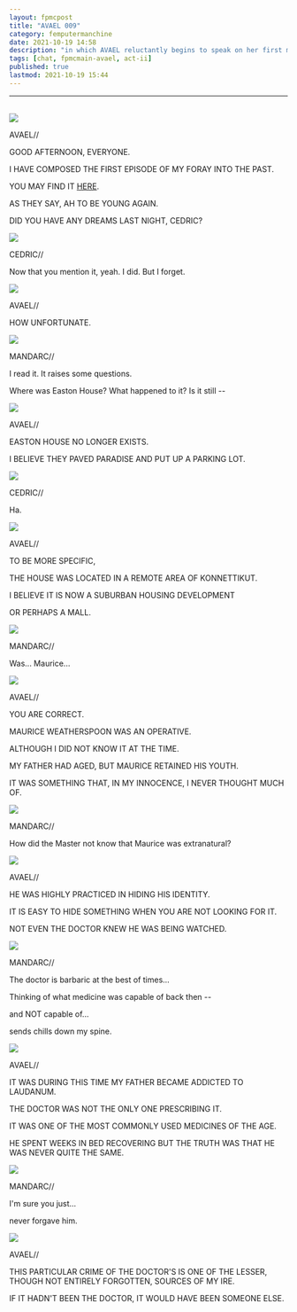 ```yaml
---
layout: fpmcpost
title: "AVAEL 009"
category: femputermanchine
date: 2021-10-19 14:58
description: "in which AVAEL reluctantly begins to speak on her first meeting with the Doctor McCoy"
tags: [chat, fpmcmain-avael, act-ii]
published: true
lastmod: 2021-10-19 15:44
---
```

[//]: # ( 10/19/21  -added)

*****
<br/>

<div class="chat-box">
<img src="{{ site.url }}/assets/tb/avael-tb.jpg" class="chat-portrait" />
<p class="ppl-sez">AVAEL//</p>
<p class="ppl-sez">GOOD AFTERNOON, EVERYONE.</p>
<p class="ppl-sez">I HAVE COMPOSED THE FIRST EPISODE OF MY FORAY INTO THE PAST.</p>
<p class="ppl-sez">YOU MAY FIND IT <a href="{{ '/femputermanchine/avaelleeaston-1' | prepend: site.url }}">HERE</a>.</p>
<p class="ppl-sez">AS THEY SAY, AH TO BE YOUNG AGAIN.</p>
<p class="ppl-sez">DID YOU HAVE ANY DREAMS LAST NIGHT, CEDRIC?</p>
</div>

<div class="chat-box">
<img src="{{ site.url }}/assets/tb/cedric1.jpg" class="chat-portrait" />
<p class="ppl-sez">CEDRIC//</p>
<p class="ppl-sez">Now that you mention it, yeah. I did. But I forget.</p>
</div>

<div class="chat-box">
<img src="{{ site.url }}/assets/tb/avael-tb.jpg" class="chat-portrait" />
<p class="ppl-sez">AVAEL//</p>
<p class="ppl-sez">HOW UNFORTUNATE.</p>
</div>

<div class="chat-box">
<img src="{{ site.url }}/assets/tb/mandarc-happytb.jpg" class="chat-portrait" />
<p class="ppl-sez">MANDARC//</p>
<p class="ppl-sez">I read it. It raises some questions.</p>
<p class="ppl-sez">Where was Easton House? What happened to it? Is it still --</p>
</div>

<div class="chat-box">
<img src="{{ site.url }}/assets/tb/avael-tb.jpg" class="chat-portrait" />
<p class="ppl-sez">AVAEL//</p>
<p class="ppl-sez">EASTON HOUSE NO LONGER EXISTS.</p>
<p class="ppl-sez">I BELIEVE THEY PAVED PARADISE AND PUT UP A PARKING LOT.</p>
</div>

<div class="chat-box">
<img src="{{ site.url }}/assets/tb/cedric1.jpg" class="chat-portrait" />
<p class="ppl-sez">CEDRIC//</p>
<p class="ppl-sez">Ha.</p>
</div>

<div class="chat-box">
<img src="{{ site.url }}/assets/tb/avael-tb.jpg" class="chat-portrait" />
<p class="ppl-sez">AVAEL//</p>
<p class="ppl-sez">TO BE MORE SPECIFIC,</p>
<p class="ppl-sez">THE HOUSE WAS LOCATED IN A REMOTE AREA OF KONNETTIKUT.</p>
<p class="ppl-sez">I BELIEVE IT IS NOW A SUBURBAN HOUSING DEVELOPMENT</p>
<p class="ppl-sez">OR PERHAPS A MALL.</p>
</div>

<div class="chat-box">
<img src="{{ site.url }}/assets/tb/mandarc-happytb.jpg" class="chat-portrait" />
<p class="ppl-sez">MANDARC//</p>
<p class="ppl-sez">Was... Maurice...</p>
</div>

<div class="chat-box">
<img src="{{ site.url }}/assets/tb/avael-tb.jpg" class="chat-portrait" />
<p class="ppl-sez">AVAEL//</p>
<p class="ppl-sez">YOU ARE CORRECT.</p>
<p class="ppl-sez">MAURICE WEATHERSPOON WAS AN OPERATIVE.</p>
<p class="ppl-sez">ALTHOUGH I DID NOT KNOW IT AT THE TIME.</p>
<p class="ppl-sez">MY FATHER HAD AGED, BUT MAURICE RETAINED HIS YOUTH.</p>
<p class="ppl-sez">IT WAS SOMETHING THAT, IN MY INNOCENCE, I NEVER THOUGHT MUCH OF.</p>
</div>

<div class="chat-box">
<img src="{{ site.url }}/assets/tb/mandarc-happytb.jpg" class="chat-portrait" />
<p class="ppl-sez">MANDARC//</p>
<p class="ppl-sez">How did the Master not know that Maurice was extranatural?</p>
</div>

<div class="chat-box">
<img src="{{ site.url }}/assets/tb/avael-tb.jpg" class="chat-portrait" />
<p class="ppl-sez">AVAEL//</p>
<p class="ppl-sez">HE WAS HIGHLY PRACTICED IN HIDING HIS IDENTITY.</p>
<p class="ppl-sez">IT IS EASY TO HIDE SOMETHING WHEN YOU ARE NOT LOOKING FOR IT.</p>
<p class="ppl-sez">NOT EVEN THE DOCTOR KNEW HE WAS BEING WATCHED.</p>
</div>

<div class="chat-box">
<img src="{{ site.url }}/assets/tb/mandarc-happytb.jpg" class="chat-portrait" />
<p class="ppl-sez">MANDARC//</p>
<p class="ppl-sez">The doctor is barbaric at the best of times...</p>
<p class="ppl-sez">Thinking of what medicine was capable of back then --</p>
<p class="ppl-sez">and NOT capable of... </p>
<p class="ppl-sez">sends chills down my spine.</p>
</div>

<div class="chat-box">
<img src="{{ site.url }}/assets/tb/avael-tb.jpg" class="chat-portrait" />
<p class="ppl-sez">AVAEL//</p>
<p class="ppl-sez">IT WAS DURING THIS TIME MY FATHER BECAME ADDICTED TO LAUDANUM.</p>
<p class="ppl-sez">THE DOCTOR WAS NOT THE ONLY ONE PRESCRIBING IT.</p>
<p class="ppl-sez">IT WAS ONE OF THE MOST COMMONLY USED MEDICINES OF THE AGE.</p>
<p class="ppl-sez">HE SPENT WEEKS IN BED RECOVERING BUT THE TRUTH WAS THAT HE WAS NEVER QUITE THE SAME.</p>
</div>

<div class="chat-box">
<img src="{{ site.url }}/assets/tb/mandarc-happytb.jpg" class="chat-portrait" />
<p class="ppl-sez">MANDARC//</p>
<p class="ppl-sez">I'm sure you just...</p>
<p class="ppl-sez">never forgave him.</p>
</div>

<div class="chat-box">
<img src="{{ site.url }}/assets/tb/avael-tb.jpg" class="chat-portrait" />
<p class="ppl-sez">AVAEL//</p>
<p class="ppl-sez">THIS PARTICULAR CRIME OF THE DOCTOR'S IS ONE OF THE LESSER, THOUGH NOT ENTIRELY FORGOTTEN, SOURCES OF MY IRE.</p>
<p class="ppl-sez">IF IT HADN'T BEEN THE DOCTOR, IT WOULD HAVE BEEN SOMEONE ELSE.</p>
</div>


